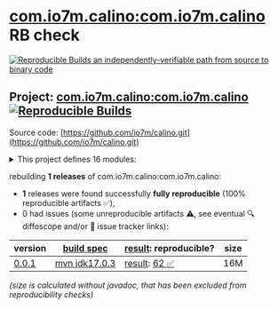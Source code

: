 [com.io7m.calino:com.io7m.calino](https://central.sonatype.com/artifact/com.io7m.calino/com.io7m.calino/versions) RB check
=======

[![Reproducible Builds](https://reproducible-builds.org/images/logos/rb.svg) an independently-verifiable path from source to binary code](https://reproducible-builds.org/)

## Project: [com.io7m.calino:com.io7m.calino](https://central.sonatype.com/artifact/com.io7m.calino/com.io7m.calino/versions) [![Reproducible Builds](https://img.shields.io/endpoint?url=https://raw.githubusercontent.com/jvm-repo-rebuild/reproducible-central/master/content/com/io7m/calino/badge.json)](https://github.com/jvm-repo-rebuild/reproducible-central/blob/master/content/com/io7m/calino/README.md)

Source code: [https://github.com/io7m/calino.git](https://github.com/io7m/calino.git)

<details><summary>This project defines 16 modules:</summary>

* [com.io7m.calino:com.io7m.calino](https://central.sonatype.com/artifact/com.io7m.calino/com.io7m.calino/overview)
* [com.io7m.calino:com.io7m.calino.api](https://central.sonatype.com/artifact/com.io7m.calino/com.io7m.calino.api/overview)
* [com.io7m.calino:com.io7m.calino.cmdline](https://central.sonatype.com/artifact/com.io7m.calino/com.io7m.calino.cmdline/overview)
* [com.io7m.calino:com.io7m.calino.documentation](https://central.sonatype.com/artifact/com.io7m.calino/com.io7m.calino.documentation/overview)
* [com.io7m.calino:com.io7m.calino.imageproc.api](https://central.sonatype.com/artifact/com.io7m.calino/com.io7m.calino.imageproc.api/overview)
* [com.io7m.calino:com.io7m.calino.imageproc.awt](https://central.sonatype.com/artifact/com.io7m.calino/com.io7m.calino.imageproc.awt/overview)
* [com.io7m.calino:com.io7m.calino.imageview](https://central.sonatype.com/artifact/com.io7m.calino/com.io7m.calino.imageview/overview)
* [com.io7m.calino:com.io7m.calino.parser.api](https://central.sonatype.com/artifact/com.io7m.calino/com.io7m.calino.parser.api/overview)
* [com.io7m.calino:com.io7m.calino.specification](https://central.sonatype.com/artifact/com.io7m.calino/com.io7m.calino.specification/overview)
* [com.io7m.calino:com.io7m.calino.supercompression.api](https://central.sonatype.com/artifact/com.io7m.calino/com.io7m.calino.supercompression.api/overview)
* [com.io7m.calino:com.io7m.calino.supercompression.lz4](https://central.sonatype.com/artifact/com.io7m.calino/com.io7m.calino.supercompression.lz4/overview)
* [com.io7m.calino:com.io7m.calino.supercompression.spi](https://central.sonatype.com/artifact/com.io7m.calino/com.io7m.calino.supercompression.spi/overview)
* [com.io7m.calino:com.io7m.calino.tests](https://central.sonatype.com/artifact/com.io7m.calino/com.io7m.calino.tests/overview)
* [com.io7m.calino:com.io7m.calino.validation.api](https://central.sonatype.com/artifact/com.io7m.calino/com.io7m.calino.validation.api/overview)
* [com.io7m.calino:com.io7m.calino.vanilla](https://central.sonatype.com/artifact/com.io7m.calino/com.io7m.calino.vanilla/overview)
* [com.io7m.calino:com.io7m.calino.writer.api](https://central.sonatype.com/artifact/com.io7m.calino/com.io7m.calino.writer.api/overview)
</details>

rebuilding **1 releases** of com.io7m.calino:com.io7m.calino:
- **1** releases were found successfully **fully reproducible** (100% reproducible artifacts :white_check_mark:),
- 0 had issues (some unreproducible artifacts :warning:, see eventual :mag: diffoscope and/or :memo: issue tracker links):

| version | [build spec](/BUILDSPEC.md) | [result](https://reproducible-builds.org/docs/jvm/): reproducible? | size |
| -- | --------- | ------ | -- |
| [0.0.1](https://central.sonatype.com/artifact/com.io7m.calino/com.io7m.calino/0.0.1/pom) | [mvn jdk17.0.3](com.io7m.calino-0.0.1.buildspec) | [result](com.io7m.calino-0.0.1.buildinfo): [62 :white_check_mark: ](com.io7m.calino-0.0.1.buildcompare) | 16M |

<i>(size is calculated without javadoc, that has been excluded from reproducibility checks)</i>
